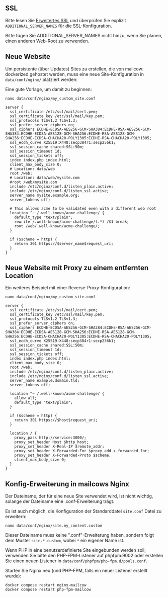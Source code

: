 ## SSL

Bitte lesen Sie [Erweitertes SSL](../../post_installation/firststeps-ssl.md) und überprüfen Sie explizit `ADDITIONAL_SERVER_NAMES` für die SSL-Konfiguration.

Bitte fügen Sie ADDITIONAL_SERVER_NAMES nicht hinzu, wenn Sie planen, einen anderen Web-Root zu verwenden.

## Neue Website

Um persistente (über Updates) Sites zu erstellen, die von mailcow: dockerized gehostet werden, muss eine neue Site-Konfiguration in `data/conf/nginx/` platziert werden:

Eine gute Vorlage, um damit zu beginnen:

```
nano data/conf/nginx/my_custom_site.conf
```

``` hl_lines="16"
server {
  ssl_certificate /etc/ssl/mail/cert.pem;
  ssl_certificate_key /etc/ssl/mail/key.pem;
  ssl_protocols TLSv1.2 TLSv1.3;
  ssl_prefer_server_ciphers on;
  ssl_ciphers ECDHE-ECDSA-AES256-GCM-SHA384:ECDHE-RSA-AES256-GCM-SHA384:ECDHE-ECDSA-AES128-GCM-SHA256:ECDHE-RSA-AES128-GCM-SHA256:ECDHE-ECDSA-CHACHA20-POLY1305:ECDHE-RSA-CHACHA20-POLY1305;
  ssl_ecdh_curve X25519:X448:secp384r1:secp256k1;
  ssl_session_cache shared:SSL:50m;
  ssl_session_timeout 1d;
  ssl_session_tickets off;
  index index.php index.html;
  client_max_body_size 0;
  # Location: data/web
  root /web;
  # Location: data/web/mysite.com
  #root /web/mysite.com
  include /etc/nginx/conf.d/listen_plain.active;
  include /etc/nginx/conf.d/listen_ssl.active;
  server_name mysite.example.org;
  server_tokens off;

  # This allows acme to be validated even with a different web root
  location ^~ /.well-known/acme-challenge/ {
    default_type "text/plain";
    rewrite /.well-known/acme-challenge/(.*) /$1 break;
    root /web/.well-known/acme-challenge/;
  }

  if ($scheme = http) {
    return 301 https://$server_name$request_uri;
  }
}
```

## Neue Website mit Proxy zu einem entfernten Location
Ein weiteres Beispiel mit einer Reverse-Proxy-Konfiguration:

```
nano data/conf/nginx/my_custom_site.conf
```

``` hl_lines="16 28"
server {
  ssl_certificate /etc/ssl/mail/cert.pem;
  ssl_certificate_key /etc/ssl/mail/key.pem;
  ssl_protocols TLSv1.2 TLSv1.3;
  ssl_prefer_server_ciphers on;
  ssl_ciphers ECDHE-ECDSA-AES256-GCM-SHA384:ECDHE-RSA-AES256-GCM-SHA384:ECDHE-ECDSA-AES128-GCM-SHA256:ECDHE-RSA-AES128-GCM-SHA256:ECDHE-ECDSA-CHACHA20-POLY1305:ECDHE-RSA-CHACHA20-POLY1305;
  ssl_ecdh_curve X25519:X448:secp384r1:secp256k1;
  ssl_session_cache shared:SSL:50m;
  ssl_session_timeout 1d;
  ssl_session_tickets off;
  index index.php index.html;
  client_max_body_size 0;
  root /web;
  include /etc/nginx/conf.d/listen_plain.active;
  include /etc/nginx/conf.d/listen_ssl.active;
  server_name example.domain.tld;
  server_tokens off;

  location ^~ /.well-known/acme-challenge/ {
    allow all;
    default_type "text/plain";
  }

  if ($scheme = http) {
    return 301 https://$host$request_uri;
  }

  location / {
    proxy_pass http://service:3000/;
    proxy_set_header Host $http_host;
    proxy_set_header X-Real-IP $remote_addr;
    proxy_set_header X-Forwarded-For $proxy_add_x_forwarded_for;
    proxy_set_header X-Forwarded-Proto $scheme;
    client_max_body_size 0;
  }
}
```

## Konfig-Erweiterung in mailcows Nginx

Der Dateiname, der für eine neue Site verwendet wird, ist nicht wichtig, solange der Dateiname eine .conf-Erweiterung trägt.

Es ist auch möglich, die Konfiguration der Standarddatei `site.conf` Datei zu erweitern:

```
nano data/conf/nginx/site.my_content.custom
```

Dieser Dateiname muss keine ".conf"-Erweiterung haben, sondern folgt dem Muster `site.*.custom`, wobei `*` ein eigener Name ist.

Wenn PHP in eine benutzerdefinierte Site eingebunden werden soll, verwenden Sie bitte den PHP-FPM-Listener auf phpfpm:9002 oder erstellen Sie einen neuen Listener in `data/conf/phpfpm/php-fpm.d/pools.conf`.

Starten Sie Nginx neu (und PHP-FPM, falls ein neuer Listener erstellt wurde):

```
docker compose restart nginx-mailcow
docker compose restart php-fpm-mailcow
```
